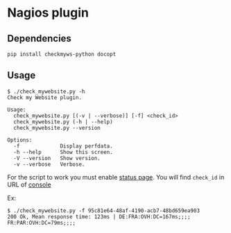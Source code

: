 # Nagios plugin

## Dependencies

    pip install checkmyws-python docopt
    
## Usage

```
$ ./check_mywebsite.py -h
Check my Website plugin.

Usage:
  check_mywebsite.py [(-v | --verbose)] [-f] <check_id>
  check_mywebsite.py (-h | --help)
  check_mywebsite.py --version

Options:
  -f             Display perfdata.
  -h --help      Show this screen.
  -V --version   Show version.
  -v --verbose   Verbose.
```

For the script to work you must enable [status page](http://wooster.checkmy.ws/2014/05/checkmyws-status-page/).
You will find `check_id` in URL of [console](https://console.checkmy.ws)

Ex:

    $ ./check_mywebsite.py -f 95c81e64-48af-4190-acb7-48bd659ea903
    200 Ok, Mean response time: 123ms | DE:FRA:OVH:DC=167ms;;;; FR:PAR:OVH:DC=79ms;;;;
